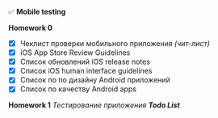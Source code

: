 :white_check_mark: __Mobile testing__

__Homework 0__
- [X] Чеклист проверки мобильного приложения *(чит-лист)*
- [X] iOS App Store Review Guidelines
- [X] Cписок обновлений iOS release notes
- [X] Список iOS human interface guidelines
- [X] Список по по дизайну Android приложений
- [X] Список по качеству Android apps

__Homework 1__ *Тестирование приложения __Todo List__*


